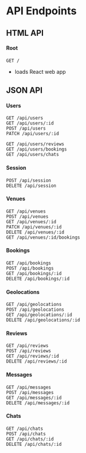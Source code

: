 # API Endpoints

## HTML API

#### Root
`GET /` 
- loads React web app

## JSON API

#### Users

`GET /api/users`  
`GET /api/users/:id`  
`POST /api/users`  
`PATCH /api/users/:id`  

`GET /api/users/reviews`  
`GET /api/users/bookings`  
`GET /api/users/chats`  

#### Session

`POST /api/session`  
`DELETE /api/session`  

#### Venues

`GET /api/venues`  
`POST /api/venues`  
`GET /api/venues/:id`  
`PATCH /api/venues/:id`  
`DELETE /api/venues/:id`  
`GET /api/venues/:id/bookings`  

#### Bookings

`GET /api/bookings`  
`POST /api/bookings`  
`GET /api/bookings/:id`  
`DELETE /api/bookings/:id`  

#### Geolocations

`GET /api/geolocations`  
`POST /api/geolocations`  
`GET /api/geolocations/:id`  
`DELETE /api/geolocations/:id`  

#### Reviews

`GET /api/reviews`  
`POST /api/reviews`  
`GET /api/reviews/:id`  
`DELETE /api/reviews/:id`  
  
#### Messages

`GET /api/messages`  
`POST /api/messages`  
`GET /api/messages/:id`  
`DELETE /api/messages/:id`  

#### Chats

`GET /api/chats`  
`POST /api/chats`  
`GET /api/chats/:id`  
`DELETE /api/chats/:id`  
 
